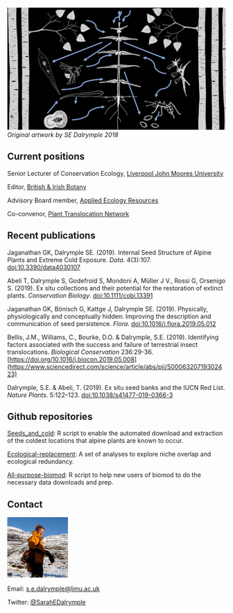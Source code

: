 ![](Melampyrum_ecosystem.png)
*Original artwork by SE Dalrymple 2018*


## Current positions

Senior Lecturer of Conservation Ecology, [Liverpool John Moores University](https://www.ljmu.ac.uk/about-us/staff-profiles/faculty-of-science/natural-sciences-and-psychology/sarah-dalrymple)

Editor, [British & Irish Botany](https://britishandirishbotany.org/index.php/bib)

Advisory Board member, [Applied Ecology Resources](https://www.britishecologicalsociety.org/publications/applied-ecology-resources/)

Co-convenor, [Plant Translocation Network](https://sarahedalrymple.github.io/Plant-Translocation-Network/)

## Recent publications

Jaganathan GK, Dalrymple SE. (2019). Internal Seed Structure of Alpine Plants and Extreme Cold Exposure. *Data*. 4(3):107. [doi:10.3390/data4030107](https://www.mdpi.com/2306-5729/4/3/107)

Abeli T, Dalrymple S, Godefroid S, Mondoni A, Müller J V., Rossi G, Orsenigo S. (2019). Ex situ collections and their potential for the restoration of extinct plants. *Conservation Biology*. [doi:10.1111/cobi.13391](https://onlinelibrary.wiley.com/doi/abs/10.1111/cobi.13391)

Jaganathan GK, Bönisch G, Kattge J, Dalrymple SE. (2019). Physically, physiologically and conceptually hidden: Improving the description and communication of seed persistence. *Flora*. [doi:10.1016/j.flora.2019.05.012](https://doi.org/10.1016/j.flora.2019.05.012)

Bellis, J.M., Williams, C., Bourke, D.O. & Dalrymple, S.E. (2019). Identifying factors associated with the success and failure of terrestrial insect translocations.  *Biological Conservation* 236:29-36. [https://doi.org/10.1016/j.biocon.2019.05.008](https://www.sciencedirect.com/science/article/abs/pii/S0006320719302423)

Dalrymple, S.E. & Abeli, T. (2019). Ex situ seed banks and the IUCN Red List. *Nature Plants*. 5:122–123. [doi:10.1038/s41477-019-0366-3](https://www.nature.com/articles/s41477-019-0366-3)


## Github repositories

[Seeds_and_cold](https://sarahedalrymple.github.io/seeds_and_cold/): R script to enable the automated download and extraction of the coldest locations that alpine plants are known to occur.

[Ecological-replacement](https://sarahedalrymple.github.io/Ecological-replacement/): A set of analyses to explore niche overlap and ecological redundancy.

[All-purpose-biomod](https://sarahedalrymple.github.io/All-purpose-biomod/): R script to help new users of biomod to do the necessary data downloads and prep.

## Contact

![](PB290305.JPG)

Email: [s.e.dalrymple@ljmu.ac.uk](s.e.dalrymple@ljmu.ac.uk)

Twitter: [@SarahEDalrymple](https://twitter.com/SarahEDalrymple)
